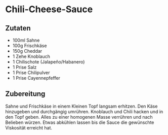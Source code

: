# Chili-Cheese-Sauce

## Zutaten

* 100ml Sahne
* 100g Frischkäse
* 150g Cheddar
* 1 Zehe Knoblauch
* 1 Chilischote (Jalapeño/Habanero)
* 1 Prise Salz
* 1 Prise Chilipulver
* 1 Prise Cayennepfeffer

## Zubereitung

Sahne und Frischkäse in einem Kleinen Topf langsam erhitzen.
Den Käse hinzugeben und durchgängig umrühren.
Knoblauch und Chili hacken und in den Topf geben.
Alles zu einer homogenen Masse verrühren und nach Belieben würzen.
Etwas abkühlen lassen bis die Sauce die gewünschte Viskosität erreicht hat.
